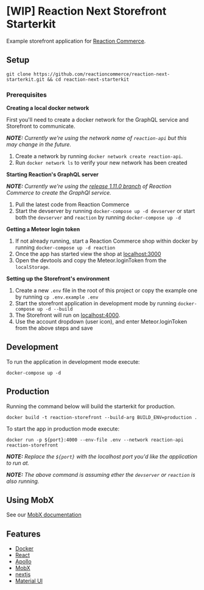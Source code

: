 # [WIP] Reaction Next Storefront Starterkit

Example storefront application for [Reaction Commerce](https://reactioncommerce.com/).

## Setup

`git clone https://github.com/reactioncommerce/reaction-next-starterkit.git && cd reaction-next-starterkit`

### Prerequisites

**Creating a local docker network**

First you'll need to create a docker network for the GraphQL service and Storefront to communicate.

_**NOTE:** Currently we're using the network name of `reaction-api` but this may change in the future._

 1. Create a network by running `docker network create reaction-api`.
 2. Run `docker network ls` to verify your new network has been created

**Starting Reaction's GraphQL server**

_**NOTE:** Currently we're using the [release 1.11.0 branch](https://github.com/reactioncommerce/reaction/pull/4151) of Reaction Commerce to create the GraphQl service._

 1. Pull the latest code from Reaction Commerce
 2. Start the devserver by running `docker-compose up -d devserver` or start both the `devserver` and `reaction` by running `docker-compose up -d`

**Getting a Meteor login token**
 1. If not already running, start a Reaction Commerce shop within docker by running `docker-compose up -d reaction`
 2. Once the app has started view the shop at [localhost:3000](http://localhost:3000)
 3. Open the devtools and copy the Meteor.loginToken from the `localStorage`.

**Setting up the Storefront's environment**
 1. Create a new `.env` file in the root of this project or copy the example one by running `cp .env.example .env`
 2. Start the storefront application in development mode by running `docker-compose up -d --build`
 3. The Storefront will run on [localhost:4000](http://localhost:4000).
 4. Use the account dropdown (user icon), and enter Meteor.loginToken from the above steps and save

## Development
To run the application in development mode execute:

`docker-compose up -d`

## Production
Running the command below will build the starterkit for production.

`docker build -t reaction-storefront --build-arg BUILD_ENV=production .`

To start the app in production mode execute:

`docker run -p ${port}:4000 --env-file .env --network reaction-api reaction-storefront`

_**NOTE:** Replace the `${port}` with the localhost port you'd like the application to run at._

_**NOTE:** The above command is assuming ether the `devserver` or `reaction` is also running._

## Using MobX
See our [MobX documentation](docs/MOBX.md)

## Features
 - [Docker](https://docs.docker.com)
 - [React](https://reactjs.org/)
 - [Apollo](https://www.apollographql.com/docs/react/)
 - [MobX](https://mobx.js.org/getting-started.html)
 - [nextjs](https://github.com/zeit/next.js/)
 - [Material UI](https://material-ui-next.com/)
